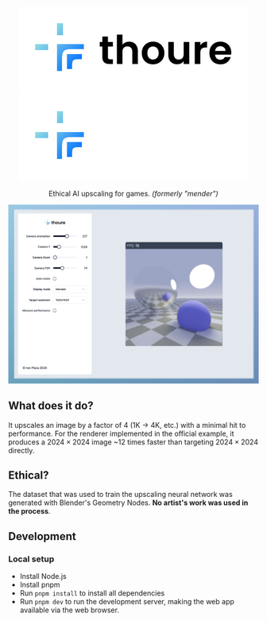 <div align="center">

![typed binary (light mode)](/public/thoure-logo-light.svg#gh-light-mode-only)
![typed binary (dark mode)](/public/thoure-logo-dark.svg#gh-dark-mode-only)

Ethical AI upscaling for games. _(formerly "mender")_

</div>

<div align="center">
<div style="max-width: 640px">

![hello](/public/thoure-app.png)

</div>
</div>

## What does it do?

It upscales an image by a factor of $4$ (1K → 4K, etc.) with a minimal hit to performance.
For the renderer implemented in the official example, it produces a $2024\times2024$ image ~12 times faster than targeting $2024\times2024$ directly.

## Ethical?

The dataset that was used to train the upscaling neural network was generated with Blender's Geometry Nodes. **No artist's work was used in the process**.

## Development

### Local setup

- Install Node.js
- Install pnpm
- Run `pnpm install` to install all dependencies
- Run `pnpm dev` to run the development server, making the web app available via the web browser.
